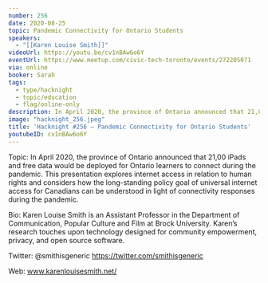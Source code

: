 ```yaml
---
number: 256
date: 2020-08-25
topic: Pandemic Connectivity for Ontario Students
speakers:
  - "[[Karen Louise Smith]]"
videoUrl: https://youtu.be/cv1nBAw6o6Y
eventUrl: https://www.meetup.com/civic-tech-toronto/events/272205071
via: online
booker: Sarah
tags:
  - type/hacknight
  - topic/education
  - flag/online-only
description: In April 2020, the province of Ontario announced that 21,00 iPads and free data would be deployed for Ontario learners to connect during the pandemic. This presentation explores internet access in relation to human rights and considers how the long-standing policy goal of universal internet access for Canadians can be understood in light of connectivity responses during the pandemic.
image: "hacknight_256.jpeg"
title: 'Hacknight #256 – Pandemic Connectivity for Ontario Students'
youtubeID: cv1nBAw6o6Y
---
```


Topic:
In April 2020, the province of Ontario announced that 21,00 iPads and free data would be deployed for Ontario learners to connect during the pandemic. This presentation explores internet access in relation to human rights and considers how the long-standing policy goal of universal internet access for Canadians can be understood in light of connectivity responses during the pandemic.

Bio:
Karen Louise Smith is an Assistant Professor in the Department of Communication, Popular Culture and Film at Brock University. Karen’s research touches upon technology designed for community empowerment, privacy, and open source software.

Twitter: @smithisgeneric https://twitter.com/smithisgeneric

Web: www.karenlouisesmith.net/
